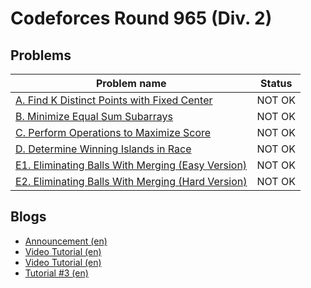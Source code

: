 # Codeforces Round 965 (Div. 2)

## Problems

|Problem name|Status|
|------------|---------|
| [A. Find K Distinct Points with Fixed Center](problems/A._Find_K_Distinct_Points_with_Fixed_Center.md)|NOT OK|
| [B. Minimize Equal Sum Subarrays](problems/B._Minimize_Equal_Sum_Subarrays.md)|NOT OK|
| [C. Perform Operations to Maximize Score](problems/C._Perform_Operations_to_Maximize_Score.md)|NOT OK|
| [D. Determine Winning Islands in Race](problems/D._Determine_Winning_Islands_in_Race.md)|NOT OK|
| [E1. Eliminating Balls With Merging (Easy Version)](problems/E1._Eliminating_Balls_With_Merging_(Easy_Version).md)|NOT OK|
| [E2. Eliminating Balls With Merging (Hard Version)](problems/E2._Eliminating_Balls_With_Merging_(Hard_Version).md)|NOT OK|
## Blogs

- [Announcement (en)](blogs/Announcement_(en).md)
- [Video Tutorial (en)](blogs/Video_Tutorial_(en).md)
- [Video Tutorial (en)](blogs/Video_Tutorial_(en).md)
- [Tutorial #3 (en)](blogs/Tutorial_3_(en).md)
